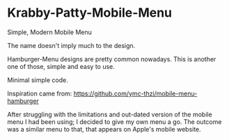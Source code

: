 # Krabby-Patty-Mobile-Menu
Simple, Modern Mobile Menu

The name doesn't imply much to the design.

Hamburger-Menu designs are pretty common nowadays. This is another one of those, simple and easy to use.

Minimal simple code.


Inspiration came from: https://github.com/ymc-thzi/mobile-menu-hamburger

After struggling with the limitations and out-dated version of the mobile menu I had been using; I decided to give my own menu a go. The outcome was a similar menu to that, that appears on Apple's mobile website.
